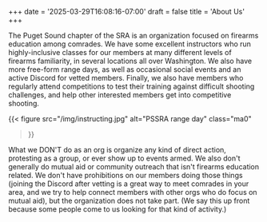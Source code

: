 +++
date = '2025-03-29T16:08:16-07:00'
draft = false
title = 'About Us'
+++

The Puget Sound chapter of the SRA is an organization focused on firearms education among comrades. We have some excellent instructors who run highly-inclusive classes for our members at many different levels of firearms familiarity, in several locations all over Washington. We also have more free-form range days, as well as occasional social events and an active Discord for vetted members. Finally, we also have members who regularly attend competitions to test their training against difficult shooting challenges, and help other interested members get into competitive shooting.

{{< figure
  src="/img/instructing.jpg"
  alt="PSSRA range day"
  class="ma0"
>}}

What we DON'T do as an org is organize any kind of direct action, protesting as a group, or ever show up to events armed. We also don't generally do mutual aid or community outreach that isn't firearms education related. We don't have prohibitions on our members doing those things (joining the Discord after vetting is a great way to meet comrades in your area, and we try to help connect members with other orgs who do focus on mutual aid), but the organization does not take part. (We say this up front because some people come to us looking for that kind of activity.)